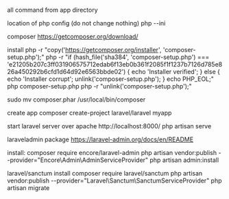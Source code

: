 all command from app directory

location of php config (do not change nothing)
 php --ini

composer  https://getcomposer.org/download/

install
php -r "copy('https://getcomposer.org/installer', 'composer-setup.php');"
php -r "if (hash_file('sha384', 'composer-setup.php') === 'e21205b207c3ff031906575712edab6f13eb0b361f2085f1f1237b7126d785e826a450292b6cfd1d64d92e6563bbde02') { echo 'Installer verified'; } else { echo 'Installer corrupt'; unlink('composer-setup.php'); } echo PHP_EOL;"
php composer-setup.php
php -r "unlink('composer-setup.php');"

sudo mv composer.phar /usr/local/bin/composer

create app
composer create-project laravel/laravel myapp


start laravel server over apache http://localhost:8000/
php artisan serve

laraveladmin package
https://laravel-admin.org/docs/en/README


install:
composer require encore/laravel-admin
php artisan vendor:publish --provider="Encore\Admin\AdminServiceProvider"
php artisan admin:install

laravel/sanctum install
composer require laravel/sanctum
php artisan vendor:publish --provider="Laravel\Sanctum\SanctumServiceProvider"
php artisan migrate